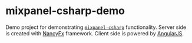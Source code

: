 mixpanel-csharp-demo
====================
Demo project for demonstrating [`mixpanel-csharp`](https://github.com/eealeivan/mixpanel-csharp) functionality. Server side is created with [NancyFx](https://github.com/NancyFx/Nancy) framework. Client side is powered by [AngularJS](https://github.com/angular/angular.js).

